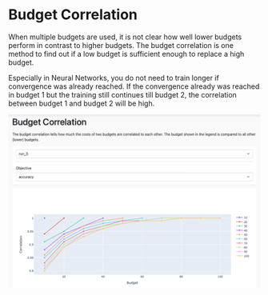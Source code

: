 # Budget Correlation

When multiple budgets are used, it is not clear how well lower budgets perform 
in contrast to higher budgets. The budget correlation is one method to find out if a low budget
is sufficient enough to replace a high budget.

Especially in Neural Networks, you do not need to train longer if convergence was already reached.
If the convergence already was reached in budget 1 but the training still continues till budget 2,
the correlation between budget 1 and budget 2 will be high.

![alt text](../images/plugins/budget_correlation.png "Title")
